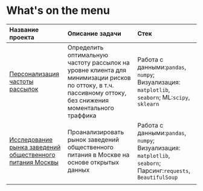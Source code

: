 # What's on the menu
| Название проекта | Описание задачи | Стек    |
| :---------------- | :------------------ | :------------------------- |
|<a href='https://nbviewer.jupyter.org/github/gashenina/python_notebooks/blob/master/email_frequency_reco.ipynb'>Персонализация частоты рассылок</a> |Определить оптимальную частоту рассылок на уровне клиента для минимизации рисков по оттоку, в т.ч. пассивному оттоку, без снижения моментального траффика |Работа с данными:`pandas`, `numpy`; Визуализация: `matplotlib`, `seaborn`; ML:`scipy`, `sklearn`|
|<a href='https://nbviewer.jupyter.org/github/gashenina/MSC_restaurants_overview/blob/master/MSC_restaurants_overview.ipynb'>Исследование рынка заведений общественного питания Москвы</a>|Проанализировать рынок заведений общественного питания в Москве на основе открытых данных|Работа с данными:`pandas`, `numpy`; Визуализация: `matplotlib`, `seaborn`; <br>Парсинг:`requests`, `BeautifulSoup` |
| | | |    
